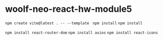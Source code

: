 # woolf-neo-react-hw-module5

`npm create vite@latest . -- --template `
`npm install`
`npm install`

`npm install react-router-dom`
`npm install axios`
`npm install react-icons`




